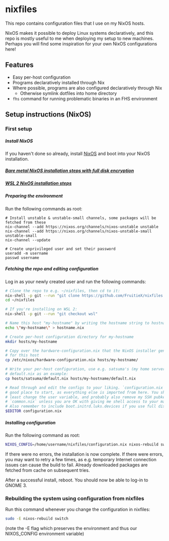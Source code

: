# nixfiles

This repo contains configuration files that I use on my NixOS hosts.

NixOS makes it possible to deploy Linux systems declaratively, and this repo is mostly useful to me when deploying my setup to new machines. Perhaps you will find some inspiration for your own NixOS configurations here!

## Features

- Easy per-host configuration
- Programs declaratively installed through Nix
- Where possible, programs are also configured declaratively through Nix
  - Otherwise symlink dotfiles into home directory
- `fhs` command for running problematic binaries in an FHS environment

## Setup instructions (NixOS)

### First setup

##### Install NixOS

If you haven't done so already, install [NixOS](https://nixos.org) and boot into your
NixOS installation.

##### [Bare metal NixOS installation steps with full disk encryption](/docs/nixos-installation.md)
##### [WSL 2 NixOS installation steps](/docs/nixos-wsl-installation.md)

##### Preparing the environment

Run the following commands as root:

```
# Install unstable & unstable-small channels, some packages will be fetched from these
nix-channel --add https://nixos.org/channels/nixos-unstable unstable
nix-channel --add https://nixos.org/channels/nixos-unstable-small unstable-small
nix-channel --update

# Create unprivileged user and set their password
useradd -m username
passwd username
```

##### Fetching the repo and editing configuration

Log in as your newly created user and run the following commands:

```sh
# Clone the repo to e.g. ~/nixfiles, then cd to it:
nix-shell -p git --run "git clone https://github.com/FruitieX/nixfiles.git ~/nixfiles"
cd ~/nixfiles

# If you're installing on WSL 2:
nix-shell -p git --run "git checkout wsl"

# Name this host "my-hostname" by writing the hostname string to hostname.nix
echo \"my-hostname\" > hostname.nix

# Create per-host configuration directory for my-hostname
mkdir hosts/my-hostname

# Copy over the hardware-configuration.nix that the NixOS installer generated
# for this host
cp /etc/nixos/hardware-configuration.nix hosts/my-hostname/

# Write your per-host configuration, use e.g. satsuma's (my home server)
# default.nix as an example:
cp hosts/satsuma/default.nix hosts/my-hostname/default.nix

# Read through and edit the configs to your liking. `configuration.nix` is a
# good place to start, as everything else is imported from here. You should at
# least change the user variable, and probably also remove my SSH pubkey from
# `common.nix` unless you are OK with giving me shell access to your machines... :-)
# Also remember to include boot.initrd.luks.devices if you use full disk encryption!
$EDITOR configuration.nix
```

##### Installing configuration

Run the following command as root:

```sh
NIXOS_CONFIG=/home/username/nixfiles/configuration.nix nixos-rebuild switch
```

If there were no errors, the installation is now complete. If there were
errors, you may want to retry a few times, as e.g. temporary Internet
connection issues can cause the build to fail. Already downloaded packages are fetched
from cache on subsequent tries.

After a successful install, reboot. You should now be able to log-in to GNOME 3.

### Rebuilding the system using configuration from nixfiles

Run this command whenever you change the configuration in nixfiles:

```sh
sudo -E nixos-rebuild switch
```

(note the -E flag which preserves the environment and thus our NIXOS_CONFIG environment variable)
